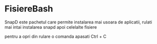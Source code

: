 # FisiereBash

SnapD este pachetul care permite instalarea mai usoara de aplicatii, rulati mai intai instalarea snapd apoi celelalte fisiere

pentru a opri din rulare o comanda apasati Ctrl + C
